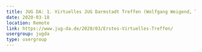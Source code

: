 ```yaml
---
title: JUG DA: 1. Virtuelles JUG Darmstadt Treffen (Wolfgang Weigend, Tim Zöller, Wolfgang Schell)
date: 2020-03-18
location: Remote
link: https://www.jug-da.de/2020/03/Erstes-Virtuelles-Treffen/
usergroup: jugda
type: usergroup
---
```

